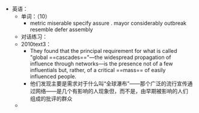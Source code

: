 - 英语：
	- 单词：（10）
		- metric
		  miserable
		  specify
		  assure .
		  mayor
		  considerably
		  outbreak
		  resemble
		  defer
		  assembly
	- 对话练习：
	- 2010text3：
		- They found that the principal requirement for what is called "global ==cascades=="—the widespread propagation of influence through networks—is the presence not of a few influentials but, rather, of a critical ==mass== of easily influenced people.
		- 他们发现主要是需求对于什么叫“全球瀑布”——那个广泛的流行宣传通过网络——是几个有影响的人现象但，而不是，由早期被影响的人们组成的批评的群众
	-